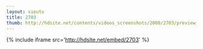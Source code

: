 ```yaml
---
layout: sieutv
title: 2703
thumb: http://hdsite.net/contents/videos_screenshots/2000/2703/preview_360p.mp4.jpg
---
```

{% include iframe src='http://hdsite.net/embed/2703' %}
 
